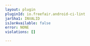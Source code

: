 ```yaml
---
layout: plugin
pluginId: io.freefair.android-ci-lint
jarSha1: INVALID
isJarAvailable: false
error: NONE
violations: []

---
```

